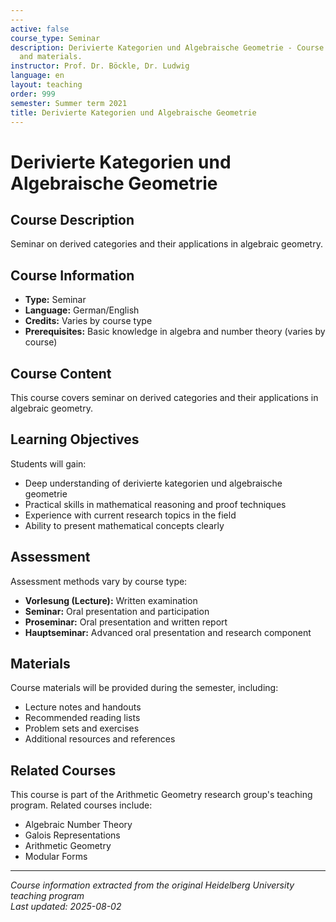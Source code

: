 ```yaml
---
---
active: false
course_type: Seminar
description: Derivierte Kategorien und Algebraische Geometrie - Course information
  and materials.
instructor: Prof. Dr. Böckle, Dr. Ludwig
language: en
layout: teaching
order: 999
semester: Summer term 2021
title: Derivierte Kategorien und Algebraische Geometrie
---
```



# Derivierte Kategorien und Algebraische Geometrie

## Course Description 

Seminar on derived categories and their applications in algebraic geometry.

## Course Information 

- **Type:** Seminar
- **Language:** German/English
- **Credits:** Varies by course type
- **Prerequisites:** Basic knowledge in algebra and number theory (varies by course)

## Course Content 

This course covers seminar on derived categories and their applications in algebraic geometry.

## Learning Objectives 

Students will gain:
- Deep understanding of derivierte kategorien und algebraische geometrie
- Practical skills in mathematical reasoning and proof techniques
- Experience with current research topics in the field
- Ability to present mathematical concepts clearly

## Assessment 

Assessment methods vary by course type:
- **Vorlesung (Lecture):** Written examination
- **Seminar:** Oral presentation and participation
- **Proseminar:** Oral presentation and written report
- **Hauptseminar:** Advanced oral presentation and research component

## Materials 

Course materials will be provided during the semester, including:
- Lecture notes and handouts
- Recommended reading lists
- Problem sets and exercises
- Additional resources and references

## Related Courses 

This course is part of the Arithmetic Geometry research group's teaching program. Related courses include:
- Algebraic Number Theory
- Galois Representations
- Arithmetic Geometry
- Modular Forms

---

*Course information extracted from the original Heidelberg University teaching program*  
*Last updated: 2025-08-02*